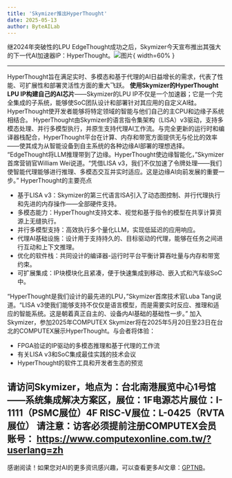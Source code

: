 ```yaml
---
title: 'Skymizer推出HyperThought'
date: 2025-05-13
author: ByteAILab
---
```


继2024年突破性的LPU EdgeThought成功之后，Skymizer今天宣布推出其强大的下一代AI加速器IP：HyperThought。![图片](https://ai-techpark.com/wp-content/uploads/Skymizer-1.jpg){ width=60% }

---
HyperThought旨在满足实时、多模态和基于代理的AI日益增长的需求，代表了性能、可扩展性和部署灵活性方面的重大飞跃。
**使用Skymizer的HyperThought LPU IP构建自己的AI芯片**——Skymizer的LPU IP不仅是一个加速器；它是一个完全集成的子系统，能够使SoC团队设计和部署针对其应用的自定义AI硅。HyperThought使开发者能够将特定领域的智能与他们自己的主CPU和边缘子系统相结合。
HyperThought由Skymizer的语言指令集架构（LISA）v3驱动，支持多模态处理、并行多模型执行，并原生支持代理AI工作流。与完全更新的运行时和编译器栈配合，HyperThought平台在计算、内存和带宽方面提供无与伦比的效率——使其成为从智能设备到自主系统的各种边缘AI部署的理想选择。
“EdgeThought将LLM推理带到了边缘。HyperThought使边缘智能化，”Skymizer首席营销官William Wei说道。“凭借LISA v3，我们不仅加速了令牌处理——我们使智能代理能够进行推理、多模态交互并实时适应。这是边缘AI向前发展的重要一步。”
HyperThought的主要亮点

- 基于LISA v3：Skymizer的第三代语言ISA引入了动态图控制、并行代理执行和先进的内存操作——全部硬件支持。
- 多模态能力：HyperThought支持文本、视觉和基于指令的模型在共享计算资源上无缝执行。
- 并行多模型支持：高效执行多个量化LLM，实现低延迟的应用响应。
- 代理AI基础设施：设计用于支持持久的、目标驱动的代理，能够在任务之间进行互动和上下文推理。
- 优化的软件栈：共同设计的编译器-运行时平台平衡计算吞吐量与内存和带宽约束。
- 可扩展集成：IP块模块化且紧凑，便于快速集成到移动、嵌入式和汽车级SoC中。

“HyperThought是我们设计的最先进的LPU，”Skymizer首席技术官Luba Tang说道。“LISA v3使我们能够支持不仅仅是语言模型，而是需要实时反应、推理和适应的智能系统。这是朝着真正自主的、设备内AI基础的基础性一步。”
加入Skymizer，参加2025年COMPUTEX
Skymizer将在2025年5月20日至23日在台北的COMPUTEX展示HyperThought。与会者将体验：

- FPGA验证的IP驱动的多模态推理和基于代理的工作流
- 有关LISA v3和SoC集成最佳实践的技术会议
- HyperThought的软件工具和开发者生态的预览

请访问Skymizer，地点为：台北南港展览中心1号馆——系统集成解决方案区，展位：1F电源芯片展位：I-1111（PSMC展位）4F RISC-V展位：L-0425（RVTA展位） 
请注意：访客必须提前注册COMPUTEX会员账号：
https://www.computexonline.com.tw/?userlang=zh
---
感谢阅读！如果您对AI的更多资讯感兴趣，可以查看更多AI文章：[GPTNB](https://gptnb.com)。